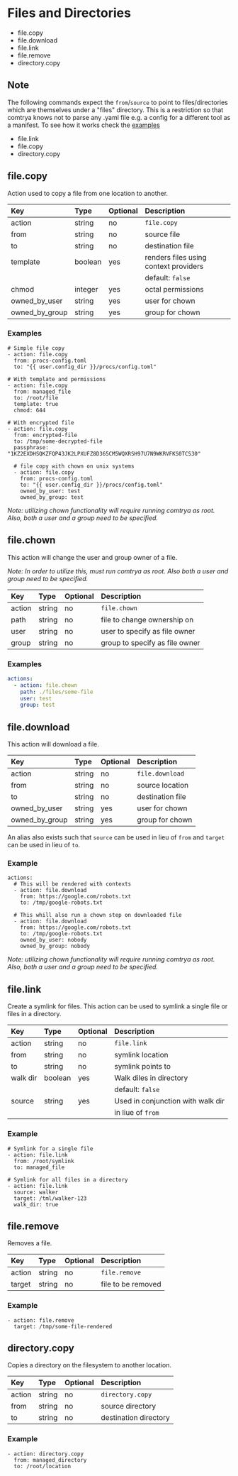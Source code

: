 # Files and Directories

- file.copy
- file.download
- file.link
- file.remove
- directory.copy

## Note
The following commands expect the `from`/`source` to point to files/directories which are themselves under a "files" directory.
This is a restriction so that comtrya knows not to parse any .yaml file e.g. a config for a different tool as a manifest.
To see how it works check the [examples](https://github.com/comtrya/comtrya/tree/main/examples/file) 

- file.link
- file.copy
- directory.copy


## file.copy

Action used to copy a file from one location to another.

| Key            | Type    | Optional | Description                           |
|:---------------|:--------|:---------|:--------------------------------------|
| action         | string  | no       | `file.copy`                           |
| from           | string  | no       | source file                           |
| to             | string  | no       | destination file                      |
| template       | boolean | yes      | renders files using context providers |
|                |         |          | default: `false`                      |
| chmod          | integer | yes      | octal permissions                     |
| owned_by_user  | string  | yes      | user for chown                        |
| owned_by_group | string  | yes      | group for chown                       |


### Examples

```
# Simple file copy
- action: file.copy
  from: procs-config.toml
  to: "{{ user.config_dir }}/procs/config.toml"

# With template and permissions
- action: file.copy
  from: managed_file
  to: /root/file
  template: true
  chmod: 644
  
# With encrypted file
- action: file.copy
  from: encrypted-file
  to: /tmp/some-decrypted-file
  passphrase: "1KZ2EXDHSQKZFQP43JK2LPXUFZ8D365CM5WQXRSH97U7N9WKRVFKS0TCS30"
  
  # file copy with chown on unix systems
  - action: file.copy
    from: procs-config.toml
    to: "{{ user.config_dir }}/procs/config.toml"
    owned_by_user: test
    owned_by_group: test

```

*Note: utilizing chown functionality will require running comtrya as root. Also, both a user and a group need to
be specified.*

## file.chown

This action will change the user and group owner of a file.

*Note: In order to utilize this, must run comtrya as root. Also both a user and group need to be specified.*

| Key    | Type    | Optional | Description                    |
|:-------|:--------|:---------|:-------------------------------|
| action | string  | no       | `file.chown`                   |
| path   | string  | no       | file to change ownership on    |
| user   | string  | no       | user to specify as file owner  |
| group  | string  | no       | group to specify as file owner |

### Examples

```yaml
actions:
  - action: file.chown
    path: ./files/some-file
    user: test
    group: test
```

## file.download

This action will download a file.

| Key            | Type   | Optional | Description      |
|:---------------|:-------|:---------|:-----------------|
| action         | string | no       | `file.download`  |
| from           | string | no       | source location  |
| to             | string | no       | destination file |
| owned_by_user  | string | yes      | user for chown   |
| owned_by_group | string | yes      | group for chown  |

An alias also exists such that `source` can be used in lieu of `from` and `target` can be used in lieu of `to`.

### Example

```
actions:
  # This will be rendered with contexts
  - action: file.download
    from: https://google.com/robots.txt
    to: /tmp/google-robots.txt
    
  # This whill also run a chown step on downloaded file
  - action: file.download
    from: https://google.com/robots.txt
    to: /tmp/google-robots.txt
    owned_by_user: nobody
    owned_by_group: nobody
```

*Note: utilizing chown functionality will require running comtrya as root. Also, both a user and a group need to
be specified.*

## file.link

Create a symlink for files. This action can be used to symlink a single file or files in a directory.

| Key      | Type    | Optional | Description                       |
|:---------|:--------|:---------|:----------------------------------|
| action   | string  | no       | `file.link`                       |
| from     | string  | no       | symlink location                  |
| to       | string  | no       | symlink points to                 |
| walk dir | boolean | yes      | Walk diles in directory           |
|          |         |          | default: `false`                  |
| source   | string  | yes      | Used in conjunction with walk dir |
|          |         |          | in liue of `from`                 |


### Example

```
# Symlink for a single file
- action: file.link
  from: /root/symlink
  to: managed_file
  
# Symlink for all files in a directory
- action: file.link
  source: walker
  target: /tml/walker-123
  walk_dir: true
```

## file.remove

Removes a file.

| Key    | Type   | Optional | Description        |
|:-------|:-------|:---------|:-------------------|
| action | string | no       | `file.remove`      |
| target | string | no       | file to be removed |


### Example

```
- action: file.remove
  target: /tmp/some-file-rendered
```

## directory.copy

Copies a directory on the filesystem to another location.

| Key    | Type   | Optional | Description           |
|:-------|:-------|:---------|:----------------------|
| action | string | no       | `directory.copy`      |
| from   | string | no       | source directory      |
| to     | string | no       | destination directory |


### Example

```
- action: directory.copy
  from: managed_directory
  to: /root/location
```
